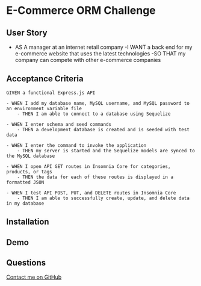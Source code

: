 # E-Commerce ORM Challenge

## User Story

- AS A manager at an internet retail company
    -I WANT a back end for my e-commerce website that uses the latest technologies
    -SO THAT my company can compete with other e-commerce companies


## Acceptance Criteria 

```
GIVEN a functional Express.js API

- WHEN I add my database name, MySQL username, and MySQL password to an environment variable file
    - THEN I am able to connect to a database using Sequelize

- WHEN I enter schema and seed commands
    - THEN a development database is created and is seeded with test data

- WHEN I enter the command to invoke the application
    - THEN my server is started and the Sequelize models are synced to the MySQL database

- WHEN I open API GET routes in Insomnia Core for categories, products, or tags
    - THEN the data for each of these routes is displayed in a formatted JSON

- WHEN I test API POST, PUT, and DELETE routes in Insomnia Core
    - THEN I am able to successfully create, update, and delete data in my database
```


## Installation 


## Demo
<!-- [Click here to view demo]()  -->

## Questions
[Contact me on GitHub](https://github.com/lsieck519)


